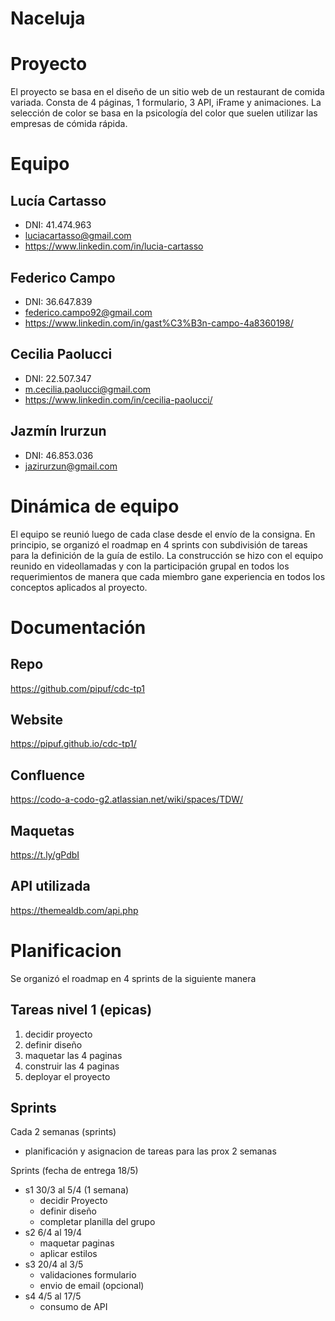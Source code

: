 # Naceluja
# Proyecto
El proyecto se basa en el diseño de un sitio web de un restaurant de comida variada. Consta de 4 páginas, 1 formulario, 3 API, iFrame y animaciones. La selección de color se basa en la psicología del color que suelen utilizar las empresas de cómida rápida.

# Equipo
## Lucía Cartasso
- DNI: 41.474.963
- luciacartasso@gmail.com
- https://www.linkedin.com/in/lucia-cartasso


## Federico Campo
- DNI: 36.647.839
- federico.campo92@gmail.com
- https://www.linkedin.com/in/gast%C3%B3n-campo-4a8360198/

## Cecilia Paolucci
- DNI: 22.507.347
- m.cecilia.paolucci@gmail.com
- https://www.linkedin.com/in/cecilia-paolucci/

## Jazmín Irurzun
- DNI: 46.853.036
- jazirurzun@gmail.com

# Dinámica de equipo
El equipo se reunió luego de cada clase desde el envío de la consigna. En principio, se organizó el roadmap en 4 sprints con subdivisión de tareas para la definición de la guía de estilo. La construcción se hizo con el equipo reunido en videollamadas y con la participación grupal en todos los requerimientos de manera que cada miembro gane experiencia en todos los conceptos aplicados al proyecto.

# Documentación
## Repo 
https://github.com/pipuf/cdc-tp1
## Website
https://pipuf.github.io/cdc-tp1/
## Confluence
https://codo-a-codo-g2.atlassian.net/wiki/spaces/TDW/
## Maquetas
https://t.ly/gPdbI
## API utilizada 
https://themealdb.com/api.php

# Planificacion
Se organizó el roadmap en 4 sprints de la siguiente manera

## Tareas nivel 1 (epicas)
1. decidir proyecto
2. definir diseño
3. maquetar las 4 paginas
4. construir las 4 paginas
5. deployar el proyecto

## Sprints
Cada 2 semanas (sprints)
-	planificación y asignacion de tareas para las prox 2 semanas 

Sprints (fecha de entrega 18/5)
-	s1 30/3 al 5/4 (1 semana)
      - decidir Proyecto
      - definir diseño
      - completar planilla del grupo
-	s2 6/4 al 19/4
      - maquetar paginas
      - aplicar estilos
-	s3 20/4 al 3/5
      -	validaciones formulario
      -	envio de email (opcional)
-	s4 4/5 al 17/5
      -	consumo de API



